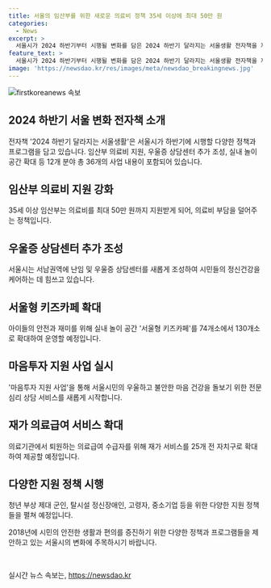 ```yaml
---
title: 서울의 임산부를 위한 새로운 의료비 정책 35세 이상에 최대 50만 원
categories:
  - News
excerpt: >
  서울시가 2024 하반기부터 시행될 변화를 담은 2024 하반기 달라지는 서울생활 전자책을 제작했다. 이에 따라 35세 이상 임산부의 의료비 지원이 최대 50만 원까지 늘어나고, 난임·우울증 상담센터가 추가로 조성된다. 또한, 실내 놀이 공간 서울형 키즈카페가 74개소에서 130개소로 확대되며, 마음건강을 돌보기 위한 상담 서비스와 의료급여 서비스가 강화된다. 또한, 지역사회 정착을 위한 지원과 교육 사각지대 해소를 위한 대안학교 신설 등이 포함된 변화가 이루어진다. 게임·e스포츠, 뷰티, 스마트 라이프 등의 다채로운 행사와 시설이 개최되는 등 다양한 변화가 예정되어 있다.
feature_text: >
  서울시가 2024 하반기부터 시행될 변화를 담은 2024 하반기 달라지는 서울생활 전자책을 제작했다. 이에 따라 35세 이상 임산부의 의료비 지원이 최대 50만 원까지 늘어나고, 난임·우울증 상담센터가 추가로 조성된다. 또한, 실내 놀이 공간 서울형 키즈카페가 74개소에서 130개소로 확대되며, 마음건강을 돌보기 위한 상담 서비스와 의료급여 서비스가 강화된다. 또한, 지역사회 정착을 위한 지원과 교육 사각지대 해소를 위한 대안학교 신설 등이 포함된 변화가 이루어진다. 게임·e스포츠, 뷰티, 스마트 라이프 등의 다채로운 행사와 시설이 개최되는 등 다양한 변화가 예정되어 있다.
image: 'https://newsdao.kr/res/images/meta/newsdao_breakingnews.jpg'
---
```


<p><img src="https://newsdao.kr/res/images/meta/newsdao_breakingnews.jpg" alt="firstkoreanews 속보" /></p>

<h2 data-ke-size="size26">2024 하반기 서울 변화 전자책 소개</h2>

<p>전자책 '2024 하반기 달라지는 서울생활'은 서울시가 하반기에 시행할 다양한 정책과 프로그램을 담고 있습니다. 임산부 의료비 지원, 우울증 상담센터 추가 조성, 실내 놀이 공간 확대 등 12개 분야 총 36개의 사업 내용이 포함되어 있습니다.</p>

<h2 data-ke-size="size26">임산부 의료비 지원 강화</h2>

<p>35세 이상 임산부는 의료비를 최대 50만 원까지 지원받게 되어, 의료비 부담을 덜어주는 정책입니다.</p>

<h2 data-ke-size="size26">우울증 상담센터 추가 조성</h2>

<p>서울시는 서남권역에 난임 및 우울증 상담센터를 새롭게 조성하여 시민들의 정신건강을 케어하는 데 힘쓰고 있습니다.</p>

<h2 data-ke-size="size26">서울형 키즈카페 확대</h2>

<p>아이들의 안전과 재미를 위해 실내 놀이 공간 '서울형 키즈카페'를 74개소에서 130개소로 확대하여 운영할 예정입니다.</p>

<h2 data-ke-size="size26">마음투자 지원 사업 실시</h2>

<p>'마음투자 지원 사업'을 통해 서울시민의 우울하고 불안한 마음 건강을 돌보기 위한 전문 심리 상담 서비스를 새롭게 시작합니다.</p>

<h2 data-ke-size="size26">재가 의료급여 서비스 확대</h2>

<p>의료기관에서 퇴원하는 의료급여 수급자를 위해 재가 서비스를 25개 전 자치구로 확대하여 제공할 예정입니다.</p>

<h2 data-ke-size="size26">다양한 지원 정책 시행</h2>

<p>청년 부상 제대 군인, 탈시설 정신장애인, 고령자, 중소기업 등을 위한 다양한 지원 정책들을 펼쳐 예정입니다.</p>

<p>2018년에 시민의 안전한 생활과 편의를 증진하기 위한 다양한 정책과 프로그램들을 제안하고 있는 서울시의 변화에 주목하시기 바랍니다.</p>

<p data-ke-size="size16">&nbsp;</p>
실시간 뉴스 속보는, <a href="https://newsdao.kr" rel="dofollow">https://newsdao.kr</a>


